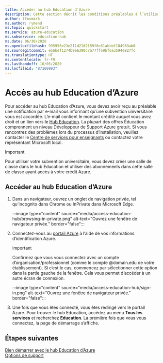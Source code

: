 ```yaml
---
title: Accéder au hub Education d’Azure
description: Cette section décrit les conditions préalables à l’utilisation du Hub Education d’Azure.
author: tfosmark
ms.author: rymend
ms.topic: quickstart
ms.service: azure-education
ms.subservice: education-hub
ms.date: 06/30/2020
ms.openlocfilehash: 995956e23e211d2182159f6e61abbbf184983ab0
ms.sourcegitcommit: eb6bef1274b9e6390c7a77ff69bf6a3b94e827fc
ms.translationtype: HT
ms.contentlocale: fr-FR
ms.lasthandoff: 10/05/2020
ms.locfileid: "87100993"
---
```

# <a name="accessing-the-azure-education-hub"></a>Accès au hub Education d’Azure

Pour accéder au hub Education d’Azure, vous devez avoir reçu au préalable une notification par e-mail vous informant qu’une subvention universitaire vous est accordée. L’e-mail contient le montant crédité auquel vous avez droit et un lien vers le [Hub Education](https://aka.ms/startedu). La plupart des offres Éducation comprennent un niveau Développeur de Support Azure gratuit. Si vous rencontrez des problèmes lors du processus d’installation, veuillez contacter le [Centre de services pour enseignants](mailto:azuredu@microsoft.com) ou contactez votre représentant Microsoft local.

> [!IMPORTANT]
> Pour utiliser votre subvention universitaire, vous devez créer une salle de classe dans le hub Education et utiliser des abonnements dans cette salle de classe ayant accès à votre crédit Azure.

## <a name="how-to-access-the-azure-education-hub"></a>Accéder au hub Education d’Azure

1. Dans un navigateur, ouvrez un onglet de navigation privée, tel qu’Incognito dans Chrome ou InPrivate dans Microsoft Edge.

    :::image type="content" source="media/access-education-hub/browsing-in-private.png" alt-text="Ouvrez une fenêtre de navigateur privée." border="false":::

1. Connectez-vous au [portail Azure](https://portal.azure.com) à l’aide de vos informations d’identification Azure.

   > [!IMPORTANT]
   > Confirmez que vous vous connectez avec un compte d’organisation/professionnel (comme le compte @domain.edu de votre établissement). Si c’est le cas, commencez par sélectionner cette option dans la partie gauche de la fenêtre. Cela vous permet d’accéder à un autre écran de connexion.

    :::image type="content" source="media/access-education-hub/sign-in.png" alt-text="Ouvrez une fenêtre de navigateur privée." border="false":::

1. Une fois que vous êtes connecté, vous êtes redirigé vers le portail Azure. Pour trouver le hub Education, accédez au menu **Tous les services** et recherchez **Education**.
   La première fois que vous vous connectez, la page de démarrage s’affiche.

## <a name="next-steps"></a>Étapes suivantes

[Bien démarrer avec le hub Education d’Azure](get-started-education-hub.md)  
[Options de support](educator-service-desk.md)
